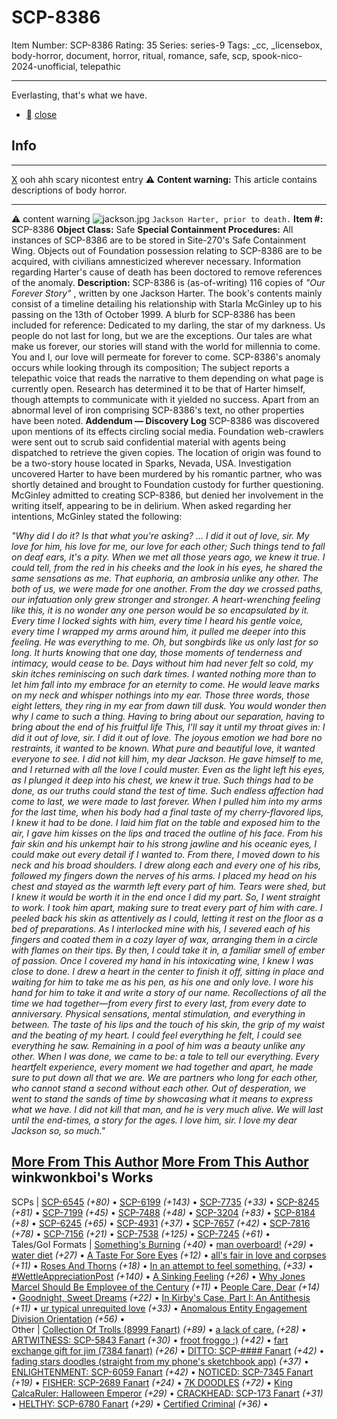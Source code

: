 # SCP-8386
Item Number: SCP-8386
Rating: 35
Series: series-9
Tags: _cc, _licensebox, body-horror, document, horror, ritual, romance, safe, scp, spook-nico-2024-unofficial, telepathic

---

Everlasting, that's what we have.
  * [](javascript:;)
[close](javascript:;)
## Info
* * *
[X](javascript:;)
ooh ahh scary nicontest entry
⚠️ **Content warning:** This article contains descriptions of body horror.
* * *

⚠️ content warning 
![jackson.jpg](https://scp-wiki.wikidot.com/local--files/scp-8386/jackson.jpg)
`Jackson Harter, prior to death.`
**Item #:** SCP-8386
**Object Class:** Safe
**Special Containment Procedures:** All instances of SCP-8386 are to be stored in Site-270's Safe Containment Wing. Objects out of Foundation possession relating to SCP-8386 are to be acquired, with civilians amnesticized wherever necessary.
Information regarding Harter's cause of death has been doctored to remove references of the anomaly.
**Description:** SCP-8386 is (as-of-writing) 116 copies of _"Our Forever Story"_ , written by one Jackson Harter. The book's contents mainly consist of a timeline detailing his relationship with Starla McGinley up to his passing on the 13th of October 1999. A blurb for SCP-8386 has been included for reference:
Dedicated to my darling, the star of my darkness.
Us people do not last for long, but we are the exceptions. Our tales are what make us forever, our stories will stand with the world for millennia to come. You and I, our love will permeate for forever to come.
SCP-8386's anomaly occurs while looking through its composition; The subject reports a telepathic voice that reads the narrative to them depending on what page is currently open. Research has determined it to be that of Harter himself, though attempts to communicate with it yielded no success.
Apart from an abnormal level of iron comprising SCP-8386's text, no other properties have been noted.
**Addendum — Discovery Log**
SCP-8386 was discovered upon mentions of its effects circling social media. Foundation web-crawlers were sent out to scrub said confidential material with agents being dispatched to retrieve the given copies. The location of origin was found to be a two-story house located in Sparks, Nevada, USA.
Investigation uncovered Harter to have been murdered by his romantic partner, who was shortly detained and brought to Foundation custody for further questioning. McGinley admitted to creating SCP-8386, but denied her involvement in the writing itself, appearing to be in delirium.
When asked regarding her intentions, McGinley stated the following:
  
_"Why did I do it? Is that what you're asking?_
_…_
_I did it out of love, sir. My love for him, his love for me, our love for each other; Such things tend to fall on deaf ears, it's a pity._
_When we met all those years ago, we knew it true. I could tell, from the red in his cheeks and the look in his eyes, he shared the same sensations as me. That euphoria, an ambrosia unlike any other. The both of us, we were made for one another. From the day we crossed paths, our infatuation only grew stronger and stronger._
_A heart-wrenching feeling like this, it is no wonder any one person would be so encapsulated by it. Every time I locked sights with him, every time I heard his gentle voice, every time I wrapped my arms around him, it pulled me deeper into this feeling. He was everything to me._
_Oh, but songbirds like us only last for so long. It hurts knowing that one day, those moments of tenderness and intimacy, would cease to be. Days without him had never felt so cold, my skin itches reminiscing on such dark times. I wanted nothing more than to let him fall into my embrace for an eternity to come. He would leave marks on my neck and whisper nothings into my ear. Those three words, those eight letters, they ring in my ear from dawn till dusk._
_You would wonder then why I came to such a thing. Having to bring about our separation, having to bring about the end of his fruitful life This, I'll say it until my throat gives in: I did it out of love, sir. I did it out of love. The joyous emotion we had bore no restraints, it wanted to be known. What pure and beautiful love, it wanted everyone to see._
_I did not kill him, my dear Jackson. He gave himself to me, and I returned with all the love I could muster. Even as the light left his eyes, as I plunged it deep into his chest, we knew it true. Such things had to be done, as our truths could stand the test of time. Such endless affection had come to last, we were made to last forever._
_When I pulled him into my arms for the last time, when his body had a final taste of my cherry-flavored lips, I knew it had to be done. I laid him flat on the table and exposed him to the air, I gave him kisses on the lips and traced the outline of his face. From his fair skin and his unkempt hair to his strong jawline and his oceanic eyes, I could make out every detail if I wanted to._
_From there, I moved down to his neck and his broad shoulders. I drew along each and every one of his ribs, followed my fingers down the nerves of his arms. I placed my head on his chest and stayed as the warmth left every part of him. Tears were shed, but I knew it would be worth it in the end once I did my part. So, I went straight to work._
_I took him apart, making sure to treat every part of him with care. I peeled back his skin as attentively as I could, letting it rest on the floor as a bed of preparations. As I interlocked mine with his, I severed each of his fingers and coated them in a cozy layer of wax, arranging them in a circle with flames on their tips. By then, I could take it in, a familiar smell of ember of passion._
_Once I covered my hand in his intoxicating wine, I knew I was close to done. I drew a heart in the center to finish it off, sitting in place and waiting for him to take me as his pen, as his one and only love. I wore his hand for him to take it and write a story of our name. Recollections of all the time we had together—from every first to every last, from every date to anniversary. Physical sensations, mental stimulation, and everything in between. The taste of his lips and the touch of his skin, the grip of my waist and the beating of my heart. I could feel everything he felt, I could see everything he saw. Remaining in a pool of him was a beauty unlike any other._
_When I was done, we came to be: a tale to tell our everything. Every heartfelt experience, every moment we had together and apart, he made sure to put down all that we are. We are partners who long for each other, who cannot stand a second without each other. Out of desperation, we went to stand the sands of time by showcasing what it means to express what we have. I did not kill that man, and he is very much alive. We will last until the end-times, a story for the ages._
_I love him, sir. I love my dear Jackson so, so much."_  

[More From This Author](javascript:;)
[More From This Author](javascript:;)
winkwonkboi's Works  
---  
SCPs |  [SCP-6545](/scp-6545) _(+80)_ • [SCP-6199](/scp-6199) _(+143)_ • [SCP-7735](/scp-7735) _(+33)_ • [SCP-8245](/scp-8245) _(+81)_ • [SCP-7199](/scp-7199) _(+45)_ • [SCP-7488](/scp-7488) _(+48)_ • [SCP-3204](/scp-3204) _(+83)_ • [SCP-8184](/scp-8184) _(+8)_ • [SCP-6245](/scp-6245) _(+65)_ • [SCP-4931](/scp-4931) _(+37)_ • [SCP-7657](/scp-7657) _(+42)_ • [SCP-7816](/scp-7816) _(+78)_ • [SCP-7156](/protected:scp-7156) _(+21)_ • [SCP-7538](/scp-7538) _(+125)_ • [SCP-7245](/scp-7245) _(+61)_ •  
Tales/GoI Formats |  [Something's Burning](/something-burning) _(+40)_ • [man overboard!](/man-overboard) _(+29)_ • [water diet](/water-diet) _(+27)_ • [A Taste For Sore Eyes](/a-taste-for-sore-eyes) _(+12)_ • [all's fair in love and corpses](/all-s-fair-in-love-and-corpses) _(+11)_ • [Roses And Thorns](/roses-and-thorns) _(+18)_ • [In an attempt to feel something.](/in-an-attempt-to-feel-something) _(+33)_ • [#WettleAppreciationPost](/wettle-appreciation-post) _(+140)_ • [A Sinking Feeling](/a-sinking-feeling) _(+26)_ • [Why Jones Marcel Should Be Employee of the Century](/employee-of-the-century) _(+11)_ • [People Care, Dear](/people-care-dear) _(+14)_ • [Goodnight, Sweet Dreams](/goodnight-sweet-dreams) _(+22)_ • [In Kirby's Case, Part I: An Antithesis](/inkirbycase1) _(+11)_ • [ur typical unrequited love](/ur-typical-unrequited-love) _(+33)_ • [Anomalous Entity Engagement Division Orientation](/aeed-orientation) _(+56)_ •  
Other |  [Collection Of Trolls (8999 Fanart)](/art:collection-of-trolls) _(+89)_ • [a lack of care.](/art:a-lack-of-care) _(+28)_ • [ARTWITNESS: SCP-5843 Fanart](/art:artwitness-5843-fanart) _(+30)_ • [froot froggo :)](/art:froot-froggo) _(+42)_ • [fart exchange gift for jim (7384 fanart)](/art:jim-fart-exchange) _(+26)_ • [DITTO: SCP-#### Fanart](/art:ditto-6869-fanart) _(+42)_ • [fading stars doodles (straight from my phone's sketchbook app)](/art:fading-stars-doodles) _(+37)_ • [ENLIGHTENMENT: SCP-6059 Fanart](/art:enlightenment-6059-fanart) _(+42)_ • [NOTICED: SCP-7345 Fanart](/art:noticed-7345-fanart) _(+19)_ • [FISHER: SCP-2689 Fanart](/art:fisher-2689-fanart) _(+24)_ • [7K DOODLES](/art:7k-doodles) _(+72)_ • [King CalcaRuler: Halloween Emperor](/art:king-calcaruler-halloween-emperor) _(+29)_ • [CRACKHEAD: SCP-173 Fanart](/art:crackhead-173-fanart) _(+31)_ • [HELTHY: SCP-6780 Fanart](/art:helthy-6780-fanart) _(+29)_ • [Certified Criminal](/art:certified-criminal) _(+36)_ •
